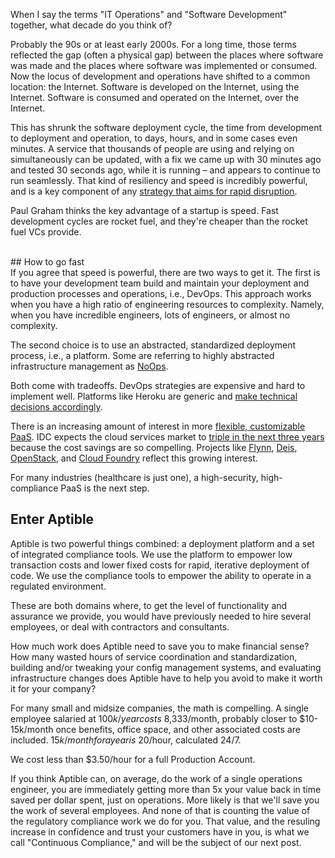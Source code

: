 When I say the terms "IT Operations" and "Software Development" together, what decade do you think of? 

Probably the 90s or at least early 2000s. For a long time, those terms reflected the gap (often a physical gap) between the places where software was made and the places where software was implemented or consumed. Now the locus of development and operations have shifted to a common location: the Internet. Software is developed on the Internet, using the Internet. Software is consumed and operated on the Internet, over the Internet. 

This has shrunk the software deployment cycle, the time from development to deployment and operation, to days, hours, and in some cases even minutes. A service that thousands of people are using and relying on simultaneously can be updated, with a fix we came up with 30 minutes ago and tested 30 seconds ago, while it is running – and appears to continue to run seamlessly. That kind of resiliency and speed is incredibly powerful, and is a key component of any [strategy that aims for rapid disruption](http://techcrunch.com/2014/02/11/thrive-capital-founder-josh-kushner-on-the-power-of-oscar/).

Paul Graham thinks the key advantage of a startup is speed. Fast development cycles are rocket fuel, and they're cheaper than the rocket fuel VCs provide.


<br>
## How to go fast  
<br>
If you agree that speed is powerful, there are two ways to get it. The first is to have your development team build and maintain your deployment and production processes and operations, i.e., DevOps. This approach works when you have a high ratio of engineering resources to complexity. Namely, when you have incredible engineers, lots of engineers, or almost no complexity.

The second choice is to use an abstracted, standardized deployment process, i.e., a platform. Some are referring to highly abstracted infrastructure management as [NoOps](http://www.pcworld.com/article/252264/noops_debate_grows_heated.html).

Both come with tradeoffs. DevOps strategies are expensive and hard to implement well. Platforms like Heroku are generic and [make technical decisions accordingly](http://artsy.github.io/blog/2013/02/17/impact-of-heroku-routing-mesh-and-random-routing/). 

There is an increasing amount of interest in more [flexible, customizable PaaS](https://www.openshift.com/blogs/its-2014-and-paas-is-eating-the-world). IDC expects the cloud services market to [triple in the next three years](http://www.idc.com/getdoc.jsp?containerId=prUS24298013) because the cost savings are so compelling. Projects like [Flynn](flynn.io), [Deis](deis.io), [OpenStack](openstack.org), and [Cloud Foundry](cloudfoundry.org) reflect this growing interest.

For many industries (healthcare is just one), a high-security, high-compliance PaaS is the next step.

## Enter Aptible
Aptible is two powerful things combined: a deployment platform and a set of integrated compliance tools. We use the platform to empower low transaction costs and lower fixed costs for rapid, iterative deployment of code. We use the compliance tools to empower the ability to operate in a regulated environment.

These are both domains where, to get the level of functionality and assurance we provide, you would have previously needed to hire several employees, or deal with contractors and consultants.

How much work does Aptible need to save you to make financial sense? How many wasted hours of service coordination and standardization, building and/or tweaking your config management systems, and evaluating infrastructure changes does Aptible have to help you avoid to make it worth it for your company?

For many small and midsize companies, the math is compelling. A single employee salaried at $100k/year costs ~$8,333/month, probably closer to $10-15k/month once benefits, office space, and other associated costs are included. $15k/month for a year is ~$20/hour, calculated 24/7. 

We cost less than $3.50/hour for a full Production Account.

If you think Aptible can, on average, do the work of a single operations engineer, you are immediately getting more than 5x your value back in time saved per dollar spent, just on operations. More likely is that we'll save you the work of several employees. And none of that is counting the value of the regulatory compliance work we do for you. That value, and the resuling increase in confidence and trust your customers have in you, is what we call "Continuous Compliance," and will be the subject of our next post.
